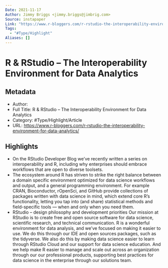 ```yaml
---
Date: 2021-11-17
Author: Jimmy Briggs <jimmy.briggs@jimbrig.com>
Source: instapaper
Link: "https://www.r-bloggers.com/r-rstudio-the-interoperability-environment-for-data-analytics/"
Tags:
  - "#Type/Highlight"
Aliases: []
---
```


# R & RStudio – The Interoperability Environment for Data Analytics

## Metadata

* Author: 
* Full Title: R & RStudio – The Interoperability Environment for Data Analytics
* Category: #Type/Highlight/Article
* URL: https://www.r-bloggers.com/r-rstudio-the-interoperability-environment-for-data-analytics/

## Highlights

* On the RStudio Developer Blog we’ve recently written a series on interoperability and R, including why enterprises should embrace workflows that are open to diverse toolsets.
* The ecosystem around R has striven to strike the right balance between a domain specific environment optimized for data science workflows and output, and a general programming environment. For example CRAN, Bioconductor, rOpenSci, and GitHub provide collections of packages written with data science in mind, which extend core R’s functionality, letting you tap into (and share) statistical methods and field-specific tools — when and only when you need them.
* RStudio – design philosophy and development priorities
  Our mission at RStudio is to create free and open source software for data science, scientific research, and technical communication. R is a wonderful environment for data analysis, and we’ve focused on making it easier to use. We do this through our IDE and open sources packages, such as the tidyverse. We also do this by making data science easier to learn through RStudio Cloud and our support for data science education. And we help make R easier to manage and scale out across an organization through our our professional products, supporting best practices for data science in the enterprise through our solutions team.
